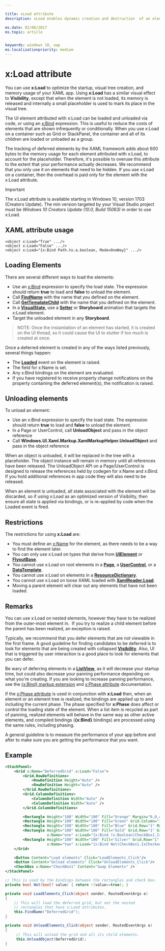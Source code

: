 ```yaml
---

title: xLoad attribute
description: xLoad enables dynamic creation and destruction  of an element and its children, decreasing startup time and memory usage. 

ms.date: 02/08/2017
ms.topic: article


keywords: windows 10, uwp
ms.localizationpriority: medium
---
```

# x:Load attribute

You can use **x:Load** to optimize the startup, visual tree creation, and memory usage of your XAML app. Using **x:Load** has a similar visual effect to **Visibility**, except that when the element is not loaded, its memory is released and internally a small placeholder is used to mark its place in the visual tree.

The UI element attributed with x:Load can be loaded and unloaded via code, or using an [x:Bind](x-bind-markup-extension.md) expression. This is useful to reduce the costs of elements that are shown infrequently or conditionally. When you use x:Load on a container such as Grid or StackPanel, the container and all of its children are loaded or unloaded as a group.

The tracking of deferred elements by the XAML framework adds about 600 bytes to the memory usage for each element attributed with x:Load, to account for the placeholder. Therefore, it's possible to overuse this attribute to the extent that your performance actually decreases. We recommend that you only use it on elements that need to be hidden. If you use x:Load on a container, then the overhead is paid only for the element with the x:Load attribute.

> [!IMPORTANT]
> The x:Load attribute is available starting in Windows 10, version 1703 (Creators Update). The min version targeted by your Visual Studio project must be *Windows 10 Creators Update (10.0, Build 15063)* in order to use x:Load.

## XAML attribute usage

``` syntax
<object x:Load="True" .../>
<object x:Load="False" .../>
<object x:Load="{x:Bind Path.to.a.boolean, Mode=OneWay}" .../>
```

## Loading Elements

There are several different ways to load the elements:

- Use an [x:Bind](x-bind-markup-extension.md) expression to specify the load state. The expression should return **true** to load and **false** to unload the element.
- Call [**FindName**](https://msdn.microsoft.com/library/windows/apps/br208715) with the name that you defined on the element.
- Call [**GetTemplateChild**](https://msdn.microsoft.com/library/windows/apps/br209416) with the name that you defined on the element.
- In a [**VisualState**](https://msdn.microsoft.com/library/windows/apps/br209007), use a [**Setter**](https://msdn.microsoft.com/library/windows/apps/br208817) or **Storyboard** animation that targets the x:Load element.
- Target the unloaded element in any **Storyboard**.

> NOTE: Once the instantiation of an element has started, it is created on the UI thread, so it could cause the UI to stutter if too much is created at once.

Once a deferred element is created in any of the ways listed previously, several things happen:

- The [**Loaded**](https://msdn.microsoft.com/library/windows/apps/br208723) event on the element is raised.
- The field for x:Name is set.
- Any x:Bind bindings on the element are evaluated.
- If you have registered to receive property change notifications on the property containing the deferred element(s), the notification is raised.

## Unloading elements

To unload an element:

- Use an x:Bind expression to specify the load state. The expression should return **true** to load and **false** to unload the element.
- In a Page or UserControl, call **UnloadObject** and pass in the object reference
- Call **Windows.UI.Xaml.Markup.XamlMarkupHelper.UnloadObject** and pass in the object reference

When an object is unloaded, it will be replaced in the tree with a placeholder. The object instance will remain in memory until all references have been released. The UnloadObject API on a Page/UserControl is designed to release the references held by codegen for x:Name and x:Bind. If you hold additional references in app code they will also need to be released.

When an element is unloaded, all state associated with the element will be discarded, so if using x:Load as an optimized version of Visibility, then ensure all state is applied via bindings, or is re-applied by code when the Loaded event is fired.

## Restrictions

The restrictions for using **x:Load** are:

- You must define an [x:Name](x-name-attribute.md) for the element, as there needs to be a way to find the element later.
- You can only use x:Load on types that derive from [**UIElement**](https://msdn.microsoft.com/library/windows/apps/br208911) or [**FlyoutBase**](https://msdn.microsoft.com/library/windows/apps/dn279249).
- You cannot use x:Load on root elements in a [**Page**](https://msdn.microsoft.com/library/windows/apps/windows.ui.xaml.controls.page), a [**UserControl**](https://msdn.microsoft.com/library/windows/apps/windows.ui.xaml.controls.usercontrol), or a [**DataTemplate**](https://msdn.microsoft.com/library/windows/apps/br242348).
- You cannot use x:Load on elements in a [**ResourceDictionary**](https://msdn.microsoft.com/library/windows/apps/br208794).
- You cannot use x:Load on loose XAML loaded with [**XamlReader.Load**](https://msdn.microsoft.com/library/windows/apps/br228048).
- Moving a parent element will clear out any elements that have not been loaded.

## Remarks

You can use x:Load on nested elements, however they have to be realized from the outer-most element in.  If you try to realize a child element before the parent has been realized, an exception is raised.

Typically, we recommend that you defer elements that are not viewable in the first frame. A good guideline for finding candidates to be deferred is to look for elements that are being created with collapsed [**Visibility**](https://msdn.microsoft.com/library/windows/apps/br208992). Also, UI that is triggered by user interaction is a good place to look for elements that you can defer.

Be wary of deferring elements in a [**ListView**](https://msdn.microsoft.com/library/windows/apps/br242878), as it will decrease your startup time, but could also decrease your panning performance depending on what you're creating. If you are looking to increase panning performance, see the [{x:Bind} markup extension](x-bind-markup-extension.md) and [x:Phase attribute](x-phase-attribute.md) documentation.

If the [x:Phase attribute](x-phase-attribute.md) is used in conjunction with **x:Load** then, when an element or an element tree is realized, the bindings are applied up to and including the current phase. The phase specified for **x:Phase** does affect or control the loading state of the element. When a list item is recycled as part of panning, realized elements will behave in the same way as other active elements, and compiled bindings (**{x:Bind}** bindings) are processed using the same rules, including phasing.

A general guideline is to measure the performance of your app before and after to make sure you are getting the performance that you want.

## Example

```xml
<StackPanel>
    <Grid x:Name="DeferredGrid" x:Load="False">
        <Grid.RowDefinitions>
            <RowDefinition Height="Auto" />
            <RowDefinition Height="Auto" />
        </Grid.RowDefinitions>
        <Grid.ColumnDefinitions>
            <ColumnDefinition Width="Auto" />
            <ColumnDefinition Width="Auto" />
        </Grid.ColumnDefinitions>

        <Rectangle Height="100" Width="100" Fill="Orange" Margin="0,0,4,4"/>
        <Rectangle Height="100" Width="100" Fill="Green" Grid.Column="1" Margin="4,0,0,4"/>
        <Rectangle Height="100" Width="100" Fill="Blue" Grid.Row="1" Margin="0,4,4,0"/>
        <Rectangle Height="100" Width="100" Fill="Gold" Grid.Row="1" Grid.Column="1" Margin="4,4,0,0"
                   x:Name="one" x:Load="{x:Bind (x:Boolean)CheckBox1.IsChecked, Mode=OneWay}"/>
        <Rectangle Height="100" Width="100" Fill="Silver" Grid.Row="1" Grid.Column="1" Margin="4,4,0,0"
                   x:Name="two" x:Load="{x:Bind Not(CheckBox1.IsChecked), Mode=OneWay}"/>
    </Grid>

    <Button Content="Load elements" Click="LoadElements_Click"/>
    <Button Content="Unload elements" Click="UnloadElements_Click"/>
    <CheckBox x:Name="CheckBox1" Content="Swap Elements" />
</StackPanel>
```

```csharp
// This is used by the bindings between the rectangles and check box.
private bool Not(bool? value) { return !(value==true); }

private void LoadElements_Click(object sender, RoutedEventArgs e)
{
    // This will load the deferred grid, but not the nested
    // rectangles that have x:Load attributes.
    this.FindName("DeferredGrid"); 
}

private void UnloadElements_Click(object sender, RoutedEventArgs e)
{
     // This will unload the grid and all its child elements.
     this.UnloadObject(DeferredGrid);
}
```

